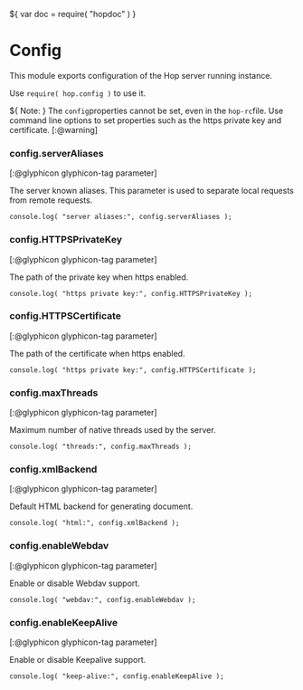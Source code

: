 ${ var doc = require( "hopdoc" ) }

Config
======

This module exports configuration of the Hop server running instance.

Use `require( hop.config )` to use it.

${ <span class="label label-warning">Note:</span> }
The `config`properties cannot be set, even in the `hop-rc`file. Use
command line options to set properties such as the https private key
and certificate.
[:@warning]

### config.serverAliases ###
[:@glyphicon glyphicon-tag parameter]

The server known aliases. This parameter is used
to separate local requests from remote requests.

```hopscript
console.log( "server aliases:", config.serverAliases );
```

### config.HTTPSPrivateKey ###
[:@glyphicon glyphicon-tag parameter]

The path of the private key when https enabled.

```hopscript
console.log( "https private key:", config.HTTPSPrivateKey );
```

### config.HTTPSCertificate ###
[:@glyphicon glyphicon-tag parameter]

The path of the certificate when https enabled.

```hopscript
console.log( "https private key:", config.HTTPSCertificate );
```

### config.maxThreads ###
[:@glyphicon glyphicon-tag parameter]

Maximum number of native threads used by the server.

```hopscript
console.log( "threads:", config.maxThreads );
```

### config.xmlBackend ###
[:@glyphicon glyphicon-tag parameter]

Default HTML backend for generating document.

```hopscript
console.log( "html:", config.xmlBackend );
```

### config.enableWebdav ###
[:@glyphicon glyphicon-tag parameter]

Enable or disable Webdav support.

```hopscript
console.log( "webdav:", config.enableWebdav );
```

### config.enableKeepAlive ###
[:@glyphicon glyphicon-tag parameter]

Enable or disable Keepalive support.

```hopscript
console.log( "keep-alive:", config.enableKeepAlive );
```
